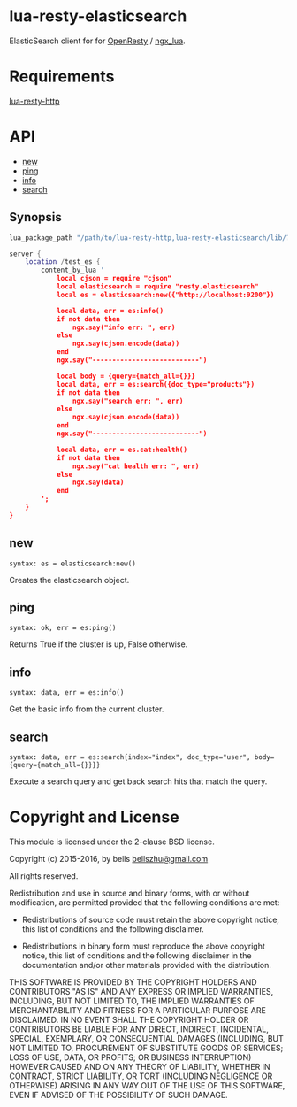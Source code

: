 # lua-resty-elasticsearch

ElasticSearch client for for [OpenResty](http://openresty.org/) / [ngx_lua](https://github.com/openresty/lua-nginx-module).

# Requirements

[lua-resty-http](https://github.com/pintsized/lua-resty-http)

# API

* [new](#new)
* [ping](#ping)
* [info](#info)
* [search](#search)

## Synopsis

``` lua
lua_package_path "/path/to/lua-resty-http,lua-resty-elasticsearch/lib/?.lua;;";

server {
    location /test_es {
        content_by_lua '
            local cjson = require "cjson"
            local elasticsearch = require "resty.elasticsearch"
            local es = elasticsearch:new({"http://localhost:9200"})

            local data, err = es:info()
            if not data then
                ngx.say("info err: ", err)
            else
                ngx.say(cjson.encode(data))
            end
            ngx.say("---------------------------")

            local body = {query={match_all={}}}
            local data, err = es:search({doc_type="products"})
            if not data then
                ngx.say("search err: ", err)
            else
                ngx.say(cjson.encode(data))
            end
            ngx.say("---------------------------")

            local data, err = es.cat:health()
            if not data then
                ngx.say("cat health err: ", err)
            else
                ngx.say(data)
            end
        ';
    }
}
```

## new

`syntax: es = elasticsearch:new()`

Creates the elasticsearch object. 

## ping

`syntax: ok, err = es:ping()`

Returns True if the cluster is up, False otherwise. 

## info

`syntax: data, err = es:info()`

Get the basic info from the current cluster. 

## search

`syntax: data, err = es:search{index="index", doc_type="user", body={query={match_all={}}}}`

Execute a search query and get back search hits that match the query. 

# Copyright and License

This module is licensed under the 2-clause BSD license.

Copyright (c) 2015-2016, by bells <bellszhu@gmail.com>

All rights reserved.

Redistribution and use in source and binary forms, with or without modification, are permitted provided that the following conditions are met:

* Redistributions of source code must retain the above copyright notice, this list of conditions and the following disclaimer.

* Redistributions in binary form must reproduce the above copyright notice, this list of conditions and the following disclaimer in the documentation and/or other materials provided with the distribution.

THIS SOFTWARE IS PROVIDED BY THE COPYRIGHT HOLDERS AND CONTRIBUTORS "AS IS" AND ANY EXPRESS OR IMPLIED WARRANTIES, INCLUDING, BUT NOT LIMITED TO, THE IMPLIED WARRANTIES OF MERCHANTABILITY AND FITNESS FOR A PARTICULAR PURPOSE ARE DISCLAIMED. IN NO EVENT SHALL THE COPYRIGHT HOLDER OR CONTRIBUTORS BE LIABLE FOR ANY DIRECT, INDIRECT, INCIDENTAL, SPECIAL, EXEMPLARY, OR CONSEQUENTIAL DAMAGES (INCLUDING, BUT NOT LIMITED TO, PROCUREMENT OF SUBSTITUTE GOODS OR SERVICES; LOSS OF USE, DATA, OR PROFITS; OR BUSINESS INTERRUPTION) HOWEVER CAUSED AND ON ANY THEORY OF LIABILITY, WHETHER IN CONTRACT, STRICT LIABILITY, OR TORT (INCLUDING NEGLIGENCE OR OTHERWISE) ARISING IN ANY WAY OUT OF THE USE OF THIS SOFTWARE, EVEN IF ADVISED OF THE POSSIBILITY OF SUCH DAMAGE.
